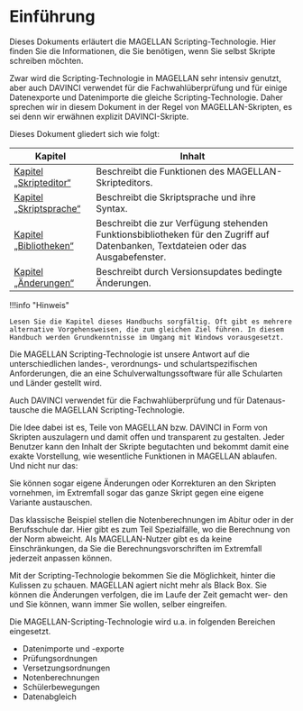 # Einführung

Dieses Dokuments erläutert die MAGELLAN Scripting-Technologie. Hier finden Sie die Informationen, die Sie benötigen, wenn Sie selbst Skripte schreiben möchten.

Zwar wird die Scripting-Technologie in MAGELLAN sehr intensiv genutzt, aber auch DAVINCI verwendet für die Fachwahlüberprüfung und für einige Datenexporte und Datenimporte die gleiche Scripting-Technologie. Daher sprechen wir in diesem Dokument in der Regel von MAGELLAN-Skripten, es sei denn wir erwähnen explizit DAVINCI-Skripte.

Dieses Dokument gliedert sich wie folgt:

Kapitel |Inhalt
--|--
[Kapitel „Skripteditor“](skripteditor.md)|Beschreibt die Funktionen des MAGELLAN- Skripteditors.
[Kapitel „Skriptsprache“](skriptsprache.md)|Beschreibt die Skriptsprache und ihre Syntax.
[Kapitel „Bibliotheken“](bibliotheken.md)|Beschreibt die zur Verfügung stehenden Funktionsbibliotheken für den Zugriff auf Datenbanken, Textdateien oder das Ausgabefenster.
[Kapitel „Änderungen“](aenderungen.md)|Beschreibt durch Versionsupdates bedingte Änderungen.

!!!info "Hinweis"

    Lesen Sie die Kapitel dieses Handbuchs sorgfältig. Oft gibt es mehrere alternative Vorgehensweisen, die zum gleichen Ziel führen. In diesem Handbuch werden Grundkenntnisse im Umgang mit Windows vorausgesetzt.

Die MAGELLAN Scripting-Technologie ist unsere Antwort auf die unterschiedlichen landes-, verordnungs- und schulartspezifischen Anforderungen, die an eine Schulverwaltungssoftware für alle Schularten und Länder gestellt wird.

Auch DAVINCI verwendet für die Fachwahlüberprüfung und für Datenaus-tausche die MAGELLAN Scripting-Technologie.

Die Idee dabei ist es, Teile von MAGELLAN bzw. DAVINCI in Form von Skripten auszulagern und damit offen und transparent zu gestalten. Jeder Benutzer kann den Inhalt der Skripte begutachten und bekommt damit eine exakte Vorstellung, wie wesentliche Funktionen in MAGELLAN ablaufen. Und nicht nur das:

Sie können sogar eigene Änderungen oder Korrekturen an den Skripten vornehmen, im Extremfall sogar das ganze Skript gegen eine eigene Variante austauschen.

Das klassische Beispiel stellen die Notenberechnungen im Abitur oder in der Berufsschule dar. Hier gibt es zum Teil Spezialfälle, wo die Berechnung von der Norm abweicht. Als MAGELLAN-Nutzer gibt es da keine Einschränkungen, da Sie die Berechnungsvorschriften im Extremfall jederzeit anpassen können.

Mit der Scripting-Technologie bekommen Sie die Möglichkeit, hinter die Kulissen zu schauen. MAGELLAN agiert nicht mehr als Black Box. Sie können die Änderungen verfolgen, die im Laufe der Zeit gemacht wer- den und Sie können, wann immer Sie wollen, selber eingreifen.

Die MAGELLAN-Scripting-Technologie wird u.a. in folgenden Bereichen eingesetzt.

* Datenimporte und -exporte
* Prüfungsordnungen
* Versetzungsordnungen
* Notenberechnungen
* Schülerbewegungen
* Datenabgleich
